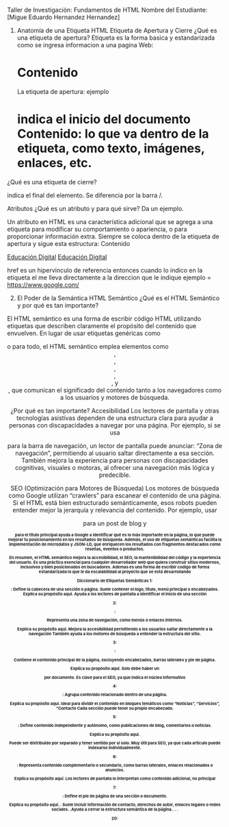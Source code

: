 Taller de Investigación: Fundamentos de HTML
Nombre del Estudiante: [Migue Eduardo Hernandez Hernandez]

1. Anatomía de una Etiqueta HTML
Etiqueta de Apertura y Cierre
¿Qué es una etiqueta de apertura?
Etiqueta es la forma basica y estandarizada como se ingresa informacion a una pagina Web: <h1>Contenido</h1>
La etiqueta de apertura: ejemplo <h1> indica el inicio del documento
Contenido: lo que va dentro de la etiqueta, como texto, imágenes, enlaces, etc.

¿Qué es una etiqueta de cierre?

</h1> indica el final del elemento. Se diferencia por la barra /.


Atributos
¿Qué es un atributo y para qué sirve? Da un ejemplo.

Un atributo en HTML es una característica adicional que se agrega a una etiqueta para modificar su comportamiento o apariencia, o para proporcionar información extra. Siempre se coloca dentro de la etiqueta de apertura y sigue esta estructura:
<etiqueta atributo="valor">Contenido</etiqueta>

 <a href="">Educación Digital</a>
    <a href="https://www.google.com/" target="_blank"
      >Educación Digital</a
    >

href es un hipervinculo de referencia entonces cuando lo indico en la etiqueta el me lleva directamente a la direccion que le indique ejemplo = https://www.google.com/

2. El Poder de la Semántica
HTML Semántico
¿Qué es el HTML Semántico y por qué es tan importante?

El HTML semántico es una forma de escribir código HTML utilizando etiquetas que describen claramente el propósito del contenido que envuelven. En lugar de usar etiquetas genéricas como <div> o <span> para todo, el HTML semántico emplea elementos como <header>, <nav>, <main>, <article>, <section>, y <footer>, que comunican el significado del contenido tanto a los navegadores como a los usuarios y motores de búsqueda.

¿Por qué es tan importante?
Accesibilidad
Los lectores de pantalla y otras tecnologías asistivas dependen de una estructura clara para ayudar a personas con discapacidades a navegar por una página.
Por ejemplo, si se usa <nav> para la barra de navegación, un lector de pantalla puede anunciar: “Zona de navegación”, permitiendo al usuario saltar directamente a esa sección.
También mejora la experiencia para personas con discapacidades cognitivas, visuales o motoras, al ofrecer una navegación más lógica y predecible.

SEO (Optimización para Motores de Búsqueda)
Los motores de búsqueda como Google utilizan “crawlers” para escanear el contenido de una página. Si el HTML está bien estructurado semánticamente, esos robots pueden entender mejor la jerarquía y relevancia del contenido.
Por ejemplo, usar <article> para un post de blog y <h1> para el título principal ayuda a Google a identificar qué es lo más importante en la página, lo que puede mejorar tu posicionamiento en los resultados de búsqueda.
Además, el uso de etiquetas semánticas facilita la implementación de microdatos y JSON-LD, que enriquecen los resultados con fragmentos destacados como reseñas, eventos o productos.

En resumen, el HTML semántico mejora la accesibilidad, el SEO, la mantenibilidad del código y la experiencia del usuario. Es una práctica esencial para cualquier desarrollador web que quiera construir sitios modernos, inclusivos y bien posicionados en buscadores. Ademas es una forma de escribir codigo de forma estandarizada lo que le da escalabilidad al proyecto que se está desarrollando

Diccionario de Etiquetas Semánticas
1: <header>:
Define la cabecera de una sección o página. Suele contener el logo, título, menú principal o encabezados. 
Explica su propósito aquí.
Ayuda a los lectores de pantalla a identificar el inicio de una sección

2: <nav>:

Representa una zona de navegación, como menús o enlaces internos.

Explica su propósito aquí.
Mejora la accesibilidad permitiendo a los usuarios saltar directamente a la navegación
También ayuda a los motores de búsqueda a entender la estructura del sitio.

3: <main>:

Contiene el contenido principal de la página, excluyendo encabezados, barras laterales y pie de página.

Explica su propósito aquí.
Solo debe haber un <main> por documento.
Es clave para el SEO, ya que indica el núcleo informativo

4: <section>:
Agrupa contenido relacionado dentro de una página.

Explica su propósito aquí.
Ideal para dividir el contenido en bloques temáticos como “Noticias”, “Servicios”, “Contacto
Cada sección puede tener su propio encabezado.

5: <article>:
Define contenido independiente y autónomo, como publicaciones de blog, comentarios o noticias.

Explica su propósito aquí.

Puede ser distribuido por separado y tener sentido por sí solo.
Muy útil para SEO, ya que cada artículo puede indexarse individualmente.

6: <aside>:
Representa contenido complementario o secundario, como barras laterales, enlaces relacionados o anuncios.

Explica su propósito aquí.
Los lectores de pantalla lo interpretan como contenido adicional, no principal

7: <footer>:
Define el pie de página de una sección o documento.

Explica su propósito aquí.
.
Suele incluir información de contacto, derechos de autor, enlaces legales o redes sociales.
.Ayuda a cerrar la estructura semántica de la página
.
.
.

20: 
